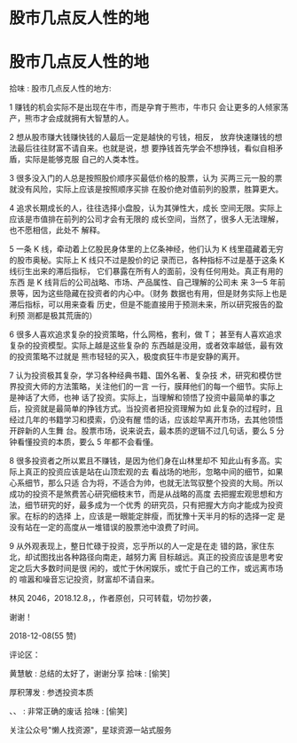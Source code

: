 # 股市几点反人性的地

# 股市几点反人性的地

拾味 : 股市几点反人性的地方:

1 赚钱的机会实际不是出现在牛市，而是孕育于熊市，牛市只 会让更多的人倾家荡产，熊市才会成就拥有大智慧的人。

2 想从股市赚大钱赚快钱的人最后一定是越快的亏钱，相反， 放弃快速赚钱的想法最后往往财富不请自来。也就是说，想 要挣钱首先学会不想挣钱，看似自相矛盾，实际是能够克服 自己的人类本性。

3 很多没入门的人总是按照股价顺序买最低价格的股票，认为 买两三元一股的票就没有风险，实际上应该是按照顺序买排 在股价绝对值前列的股票，胜算更大。

4 追求长期成长的人，往往选择小盘股，认为其弹性大，成长 空间无限。实际上应该是市值排在前列的公司才会有无限的 成长空间，当然了，很多人无法理解，也不愿相信，此处不 解释。

5 一条 K 线，牵动着上亿股民身体里的上亿条神经，他们认为 K 线里蕴藏着无穷的股市奥秘。实际上 K 线只不过是股价的记 录而已，各种指标不过是基于这条 K 线衍生出来的滞后指标， 它们暴露在所有人的面前，没有任何用处。真正有用的东西 是 K 线背后的公司战略、市场、产品属性、自己理解的公司未 来 3—5 年前景等，因为这些隐藏在投资者的内心中。（财务 数据也有用，但是财务实际上也是滞后指标，可以用来查看 历史，但是不能直接用于预测未来，所以研究报告的盈利预 测都是极其荒唐的）

6 很多人喜欢追求复杂的投资策略，什么网格，套利，做 T； 甚至有人喜欢追求复杂的投资模型。实际上越是这些复杂的 东西越是没用，或者效率越低，最有效的投资策略不过就是 熊市轻轻的买入，极度疯狂牛市是安静的离开。

7 认为投资极其复杂，学习各种经典书籍、国外名著、复杂技 术，研究和模仿世界投资大师的方法策略，关注他们的一言 一行，膜拜他们的每一个细节。实际上是神话了大师，也神 话了投资。实际上，当理解和领悟了投资中最简单的事之 后，投资就是最简单的挣钱方式。当投资者把投资理解为如 此复杂的过程时，且经过几年的书籍学习和摸索，仍没有醒 悟的话，应该趁早离开市场，去其他领悟开辟新的人生舞 台。股票市场，说来说去，最本质的逻辑不过几句话，要么 5 分钟看懂投资的本质，要么 5 年都不会看懂。

8 很多投资者之所以累且不赚钱，是因为他们身在山林里却不 知此山有多高。实际上真正的投资应该是站在山顶宏观的去 看战场的地形，忽略中间的细节，如果心系细节，那么只适 合为将，不适合为帅，也就无法驾驭整个投资的大局。所以 成功的投资不是煞费苦心研究细枝末节，而是从战略的高度 去把握宏观思想和方法，细节研究的好，最多成为一个优秀 的研究员，只有把握大方向才能成为投资家。在标的的选择 上，应该是一眼能定胖瘦，而犹豫十天半月的标的选择一定 是没有站在一定的高度从一堆错误的股票池中浪费了时间。

9 从外观表现上，整日忙碌于投资，忘乎所以的人一定是在走 错的路，家住东北，却试图找出各种路径向南走，越努力离 目标越远。真正的投资应该是思考安定之后大多数时间是很 闲的，或忙于休闲娱乐，或忙于自己的工作，或远离市场的 喧嚣和噪音忘记投资，财富却不请自来。

林风 2046，2018.12.8，，作者原创，只可转载，切勿抄袭，

谢谢！

2018-12-08(55 赞)

评论区：

黄慧敏 : 总结的太好了，谢谢分享 拾味 : [偷笑]

厚积薄发 : 参透投资本质

、、 : 非常正确的废话 拾味 : [偷笑]

关注公众号"懒人找资源"，星球资源一站式服务